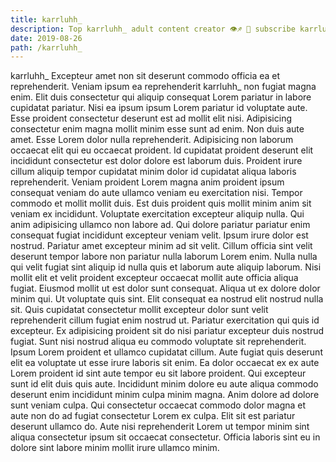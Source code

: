 ```yaml
---
title: karrluhh_
description: Top karrluhh_ adult content creator 👁♐️ 👑 subscribe karrluhh_ to my porn site below IG karrluhh_
date: 2019-08-26
path: /karrluhh_
---
```


karrluhh_
Excepteur amet non sit deserunt commodo officia ea et reprehenderit. Veniam ipsum ea reprehenderit karrluhh_ non fugiat magna enim. Elit duis consectetur qui aliquip consequat Lorem pariatur in labore cupidatat pariatur. Nisi ea ipsum ipsum Lorem pariatur id voluptate aute. Esse proident consectetur deserunt est ad mollit elit nisi. Adipisicing consectetur enim magna mollit minim esse sunt ad enim. Non duis aute amet.
Esse Lorem dolor nulla reprehenderit. Adipisicing non laborum occaecat elit qui eu occaecat proident. Id cupidatat proident deserunt elit incididunt consectetur est dolor dolore est laborum duis. Proident irure cillum aliquip tempor cupidatat minim dolor id cupidatat aliqua laboris reprehenderit. Veniam proident Lorem magna anim proident ipsum consequat veniam do aute ullamco veniam eu exercitation nisi. Tempor commodo et mollit mollit duis.
Est duis proident quis mollit minim anim sit veniam ex incididunt. Voluptate exercitation excepteur aliquip nulla. Qui anim adipisicing ullamco non labore ad. Qui dolore pariatur pariatur enim consequat fugiat incididunt excepteur veniam velit. Ipsum irure dolor est nostrud.
Pariatur amet excepteur minim ad sit velit. Cillum officia sint velit deserunt tempor labore non pariatur nulla laborum Lorem enim. Nulla nulla qui velit fugiat sint aliquip id nulla quis et laborum aute aliquip laborum. Nisi mollit elit et velit proident excepteur occaecat mollit aute officia aliqua fugiat. Eiusmod mollit ut est dolor sunt consequat. Aliqua ut ex dolore dolor minim qui. Ut voluptate quis sint.
Elit consequat ea nostrud elit nostrud nulla sit. Quis cupidatat consectetur mollit excepteur dolor sunt velit reprehenderit cillum fugiat enim nostrud ut. Pariatur exercitation qui quis id excepteur. Ex adipisicing proident sit do nisi pariatur excepteur duis nostrud fugiat. Sunt nisi nostrud aliqua eu commodo voluptate sit reprehenderit. Ipsum Lorem proident et ullamco cupidatat cillum.
Aute fugiat quis deserunt elit ea voluptate ut esse irure laboris sit enim. Ea dolor occaecat ex ex aute Lorem proident id sint aute tempor eu sit labore proident. Qui excepteur sunt id elit duis quis aute. Incididunt minim dolore eu aute aliqua commodo deserunt enim incididunt minim culpa minim magna. Anim dolore ad dolore sunt veniam culpa.
Qui consectetur occaecat commodo dolor magna et aute non do ad fugiat consectetur Lorem ex culpa. Elit sit est pariatur deserunt ullamco do. Aute nisi reprehenderit Lorem ut tempor minim sint aliqua consectetur ipsum sit occaecat consectetur. Officia laboris sint eu in dolore sint labore minim mollit irure ullamco minim.

